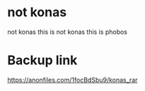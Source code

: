 # not konas

not konas this is not konas this is phobos

# Backup link

https://anonfiles.com/1focBdSbu9/konas_rar
